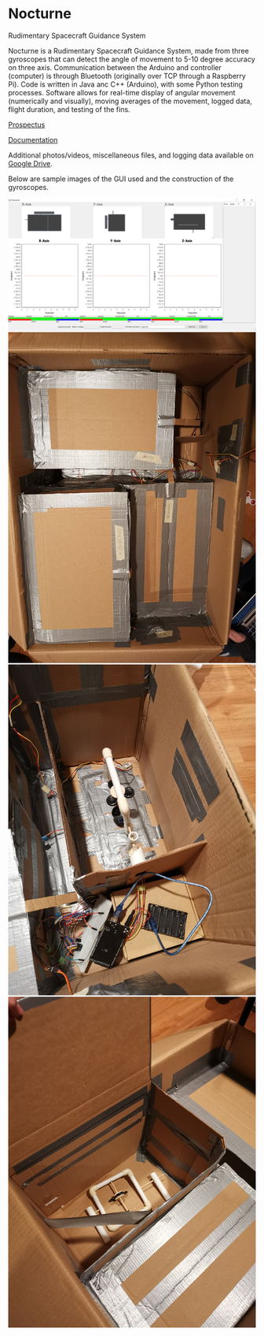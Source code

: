 # Nocturne
Rudimentary Spacecraft Guidance System

Nocturne is a Rudimentary Spacecraft Guidance System, made from three gyroscopes that can detect the angle of movement to 5-10 degree accuracy on three axis. Communication between the Arduino and controller (computer) is through Bluetooth (originally over TCP through a Raspberry Pi). Code is written in Java anc C++ (Arduino), with some Python testing processes. Software allows for real-time display of angular movement (numerically and visually), moving averages of the movement, logged data, flight duration, and testing of the fins. 

[Prospectus](https://github.com/jimwu6/Nocturne/blob/master/Prospectus.pdf)

[Documentation](https://github.com/jimwu6/Nocturne/blob/master/Documentation.pdf)

Additional photos/videos, miscellaneous files, and logging data available on [Google Drive](https://drive.google.com/open?id=1PzD2L6kO2qk6P6tKBkJRzBFcbimKceZV).

Below are sample images of the GUI used and the construction of the gyroscopes. 

![GUI](GUI.png)
![P1](P1.jpg)
![P2](P2.jpg)
![P3](P3.jpg)
